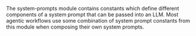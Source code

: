 The system-prompts module contains constants which define different components
of a system prompt that can be passed into an LLM. Most agentic workflows use
some combination of system prompt constants from this module when composing
their own system prompts.

